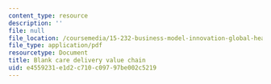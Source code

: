 ```yaml
---
content_type: resource
description: ''
file: null
file_location: /coursemedia/15-232-business-model-innovation-global-health-in-frontier-markets-fall-2013/e4559231e1d2c710c09797be002c5219_MIT_15_232F13_5_blank_ca_d.pdf
file_type: application/pdf
resourcetype: Document
title: Blank care delivery value chain
uid: e4559231-e1d2-c710-c097-97be002c5219
---
```

